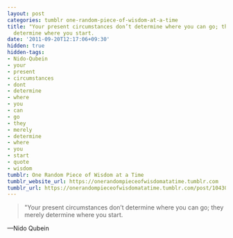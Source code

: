 ```yaml
---
layout: post
categories: tumblr one-random-piece-of-wisdom-at-a-time
title: ‎"Your present circumstances don’t determine where you can go; they merely
  determine where you start.
date: '2011-09-20T12:17:06+09:30'
hidden: true
hidden-tags:
- Nido-Qubein
- your
- present
- circumstances
- dont
- determine
- where
- you
- can
- go
- they
- merely
- determine
- where
- you
- start
- quote
- wisdom
tumblr: One Random Piece of Wisdom at a Time
tumblr_website_url: https://onerandompieceofwisdomatatime.tumblr.com
tumblr_url: https://onerandompieceofwisdomatatime.tumblr.com/post/10430007662/your-present-circumstances-dont-determine-where
---
```

> ‎"Your present circumstances don’t determine where you can go; they merely determine where you start.

—Nido Qubein
